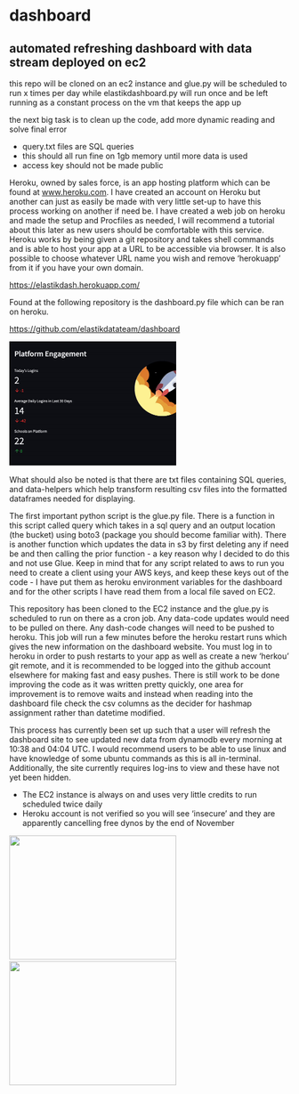 # dashboard
## automated refreshing dashboard with data stream deployed on ec2
this repo will be cloned on an ec2 instance and glue.py will be scheduled to run x times per day while elastikdashboard.py will run once and be left running as a constant process on the vm that keeps the app up

the next big task is to clean up the code, add more dynamic reading and solve final error

* query.txt files are SQL queries
* this should all run fine on 1gb memory until more data is used
* access key should not be made public

Heroku, owned by sales force, is an app hosting platform which can be found at www.heroku.com. I have created an account on Heroku but another can just as easily be made with very little set-up to have this process working on another if need be. I have created a web job on heroku and made the setup and Procfiles as needed, I will recommend a tutorial about this later as new users should be comfortable with this service. Heroku works by being given a git repository and takes shell commands and is able to host your app at a URL to be accessible via browser. It is also possible to choose whatever URL name you wish and remove ‘herokuapp’ from it if you have your own domain.

https://elastikdash.herokuapp.com/

Found at the following repository is the dashboard.py file which can be ran on heroku.

https://github.com/elastikdatateam/dashboard






<img src="ezgif-5-4eb39a9fac.gif" width="300" height="223"/>






What should also be noted is that there are txt files containing SQL queries, and data-helpers which help transform resulting csv files into the formatted dataframes needed for displaying.

The first important python script is the glue.py file. There is a function in this script called query which takes in a sql query and an output location (the bucket) using boto3 (package you should become familiar with). There is another function which updates the data in s3 by first deleting any if need be and then calling the prior function - a key reason why I decided to do this and not use Glue. Keep in mind that for any script related to aws to run you need to create a client using your AWS keys, and keep these keys out of the code - I have put them as heroku environment variables for the dashboard and for the other scripts I have read them from a local file saved on EC2.


This repository has been cloned to the EC2 instance and the glue.py is scheduled to run on there as a cron job. Any data-code updates would need to be pulled on there. Any dash-code changes will need to be pushed to heroku. This job will run a few minutes before the heroku restart runs which gives the new information on the dashboard website. You must log in to heroku in order to push restarts to your app as well as create a new ‘herkou’ git remote, and it is recommended to be logged into the github account elsewhere for making fast and easy pushes. There is still work to be done improving the code as it was written pretty quickly, one area for improvement is to remove waits and instead when reading into the dashboard file check the csv columns as the decider for hashmap assignment rather than datetime modified.

This process has currently been set up such that a user will refresh the dashboard site to see updated new data from dynamodb every morning at 10:38 and 04:04 UTC. I would recommend users to be able to use linux and have knowledge of some ubuntu commands as this is all in-terminal. Additionally, the site currently requires log-ins to view and these have not yet been hidden.

* The EC2 instance is always on and uses very little credits to run scheduled twice daily
* Heroku account is not verified so you will see ‘insecure’ and they are apparently cancelling free dynos by the end of November


<img src="https://i.imgur.com/Ve2l3kZ.png" width="300" height="223"/> <img src="https://i.imgur.com/21CSXM4.png" width="300" height="223"/>



